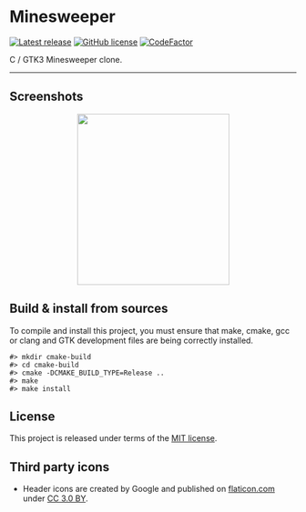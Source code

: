 # Minesweeper

[![Latest release](https://img.shields.io/badge/latest_release-1.0-orange.svg)](https://github.com/thibaultmeyer/minesweeper/releases)
[![GitHub license](https://img.shields.io/badge/license-MIT-blue.svg)](https://github.com/thibaultmeyer/minesweeper/blob/master/LICENSE)
[![CodeFactor](https://www.codefactor.io/repository/github/thibaultmeyer/minesweeper/badge)](https://www.codefactor.io/repository/github/thibaultmeyer/minesweeper)

C / GTK3 Minesweeper clone.
*****

## Screenshots
<p align="center">
  <img width="267" height="301" src="https://user-images.githubusercontent.com/1005086/94842624-e8206f80-041b-11eb-9406-c9121bac42a6.png">
</p>



## Build & install from sources
To compile and install this project, you must ensure that make, cmake, gcc or clang and GTK development files are being
correctly installed.

    #> mkdir cmake-build
    #> cd cmake-build
    #> cmake -DCMAKE_BUILD_TYPE=Release ..
    #> make
    #> make install


## License
This project is released under terms of the [MIT license](https://github.com/thibaultmeyer/minesweeper/blob/master/LICENSE).


## Third party icons
- Header icons are created by Google and published on [flaticon.com](https://www.flaticon.com/packs/material-design/2)
under [CC 3.0 BY](https://creativecommons.org/licenses/by/3.0/).

